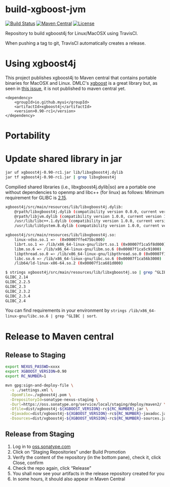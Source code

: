# build-xgboost-jvm
[![Build Status](https://travis-ci.org/myui/build-xgboost-jvm.svg?branch=master)](https://travis-ci.org/myui/build-xgboost-jvm) 
[![Maven Central](https://maven-badges.herokuapp.com/maven-central/io.github.myui/xgboost4j/badge.svg)](https://search.maven.org/#search%7Cga%7C1%7Cg%3A%22io.github.myui%22%20a%3Axgboost4j) 
[![License](http://img.shields.io/:license-Apache_v2-blue.svg)](https://github.com/myui/build-xgboost-jvm/blob/master/LICENSE)

Repository to build xgboost4j for Linux/MacOSX using TravisCI. 

When pushing a tag to git, TravisCI automatically creates a release.

# Using xgboost4j

This project publishes xgboost4j to Maven central that contains portable binaries for MacOSX and Linux. 
DMLC's [xgboost](https://github.com/dmlc/xgboost/) is a great library but, as seen in [this issue](https://github.com/dmlc/xgboost/issues/1807), it is not published to maven central yet.

```
<dependency>
    <groupId>io.github.myui</groupId>
    <artifactId>xgboost4j</artifactId>
    <version>0.90-rc1</version>
</dependency>
```

# Portability

# Update shared library in jar
```sh
jar uf xgboost4j-0.90-rc1.jar lib/libxgboost4j.dylib
jar tf xgboost4j-0.90-rc1.jar | grep libxgboost4j
```

Compilied shared libraries (i.e., libxgboost4j.dylib|so) are a portable one without dependencies to openmp and libc++ (for linux) as follows:
Minimum requirement for GLIBC is [2.15](https://abi-laboratory.pro/tracker/timeline/glibc/).

```sh
xgboost4j/src/main/resources/lib/libxgboost4j.dylib:
    @rpath/libxgboost4j.dylib (compatibility version 0.0.0, current version 0.0.0)
    @rpath/libjvm.dylib (compatibility version 1.0.0, current version 1.0.0)
    /usr/lib/libc++.1.dylib (compatibility version 1.0.0, current version 120.1.0)
    /usr/lib/libSystem.B.dylib (compatibility version 1.0.0, current version 1226.10.1)

xgboost4j/src/main/resources/lib/libxgboost4j.so:
	linux-vdso.so.1 =>  (0x00007ffe475bc000)
	librt.so.1 => /lib/x86_64-linux-gnu/librt.so.1 (0x00007f1ca5f8d000)
	libm.so.6 => /lib/x86_64-linux-gnu/libm.so.6 (0x00007f1ca5c91000)
	libpthread.so.0 => /lib/x86_64-linux-gnu/libpthread.so.0 (0x00007f1ca5a74000)
	libc.so.6 => /lib/x86_64-linux-gnu/libc.so.6 (0x00007f1ca56b3000)
	/lib64/ld-linux-x86-64.so.2 (0x00007f1ca681d000)

$ strings xgboost4j/src/main/resources/lib/libxgboost4j.so | grep ^GLIBC | sort
GLIBC_2.14
GLIBC_2.2.5
GLIBC_2.3
GLIBC_2.3.2
GLIBC_2.3.4
GLIBC_2.4
 ```
 
You can find requirements in your environment by `strings /lib/x86_64-linux-gnu/libc.so.6 | grep ^GLIBC | sort`.

# Release to Maven central

## Release to Staging

```sh
export NEXUS_PASSWD=xxxx
export XGBOOST_VERSION=0.90
export RC_NUMBER=1

mvn gpg:sign-and-deploy-file \
  -s ./settings.xml \
  -DpomFile=./xgboost4j.pom \
  -DrepositoryId=sonatype-nexus-staging \
  -Durl=https://oss.sonatype.org/service/local/staging/deploy/maven2/ \
  -Dfile=dist/xgboost4j-${XGBOOST_VERSION}-rc${RC_NUMBER}.jar \
  -Djavadoc=dist/xgboost4j-${XGBOOST_VERSION}-rc${RC_NUMBER}-javadoc.jar \
  -Dsources=dist/xgboost4j-${XGBOOST_VERSION}-rc${RC_NUMBER}-sources.jar
```

## Release from Staging

1. Log in to [oss.sonatype.com](https://oss.sonatype.org/)
2. Click on “Staging Repositories” under Build Promotion
3. Verify the content of the repository (in the bottom pane), check it, click Close, confirm
4. Check the repo again, click “Release”
5. You shall now see your artifacts in the release repository created for you
6. In some hours, it should also appear in Maven Central
